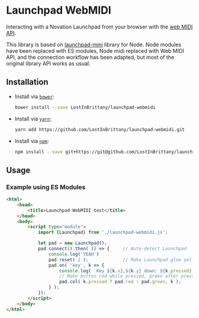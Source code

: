 # Launchpad WebMIDI

Interacting with a Novation Launchpad from your browser with the [web MIDI API](https://webaudio.github.io/web-midi-api/).

This library is based on [launchpad-mini](https://github.com/Granjow/launchpad-mini/) library for Node.
Node modules have been replaced with ES modules, Node midi replaced with Web MIDI API, and the connection workflow has been adapted, but most of the original library API works as usual.


## Installation

- Install via [`bower`](https://bower.io/):

  ```bash
  bower install --save LostInBrittany/launchpad-webmidi
  ```

- Install via [`yarn`](https://yarnpkg.com/):

  ```bash
  yarn add https://github.com/LostInBrittany/launchpad-webmidi.git
  ```

- Install via [`npm`](https://www.npmjs.com/):

  ```bash
  npm install --save git+https://git@github.com/LostInBrittany/launchpad-webmidi.git
  ```

## Usage


### Example using ES Modules

```html
<html>
    <head>
        <title>Launchpad WebMIDI test</title>
    </head>
    <body>
        <script type="module">
            import {Launchpad} from './launchpad-webmidi.js';

            let pad = new Launchpad();
            pad.connect().then( () => {     // Auto-detect Launchpad
                console.log('YEAH')
                pad.reset( 2 );             // Make Launchpad glow yellow
                pad.on( 'key', k => {
                    console.log( `Key ${k.x},${k.y} down: ${k.pressed}`, k);
                    // Make button red while pressed, green after pressing
                    pad.col( k.pressed ? pad.red : pad.green, k );
                } );
            });
        </script>
    </body>
</html>
```